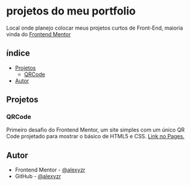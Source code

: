 # projetos do meu portfolio
Local onde planejo colocar meus projetos curtos de Front-End, maioria vinda do [Frontend Mentor](https://www.frontendmentor.io/challenges)

## índice

- [Projetos](#projetos)
  - [QRCode](#qrcode)
- [Autor](#autor)

## Projetos

### QRCode

Primeiro desafio do Frontend Mentor, um site simples com um único QR Code projetado para mostrar o básico de HTML5 e CSS.
[Link no Pages.](https://alexyzr.github.io/projetos-portfolio/QRCode/index.html)

## Autor

- Frontend Mentor - [@alexyzr](https://www.frontendmentor.io/profile/alexyzr)
- GitHub - [@alexyzr](https://github.com/alexyzr)

